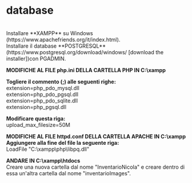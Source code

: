 # database
<br />
Installare **XAMPP** su Windows (https://www.apachefriends.org/it/index.html).
<br />
Installare il database **POSTGRESQL** (https://www.postgresql.org/download/windows/ [download the installer])con PGADMIN. 

**MODIFICHE AL FILE php.ini DELLA CARTELLA PHP IN C:\xampp**

**Togliere il commento (;) alle seguenti righe:**
<br />
extension=php_pdo_mysql.dll
<br />
extension=php_pdo_pgsql.dll
<br />
extension=php_pdo_sqlite.dll
<br />
extension=php_pgsql.dll

**Modificare questa riga:**
<br />
upload_max_filesize=50M


**MODIFICHE AL FILE httpd.conf DELLA CARTELLA APACHE IN C:\xampp**
<br />
**Aggiungere alla fine del file la seguente riga:**
<br />
LoadFile "C:\xampp\php\libpq.dll"

**ANDARE IN C:\xampp\htdocs**
<br />
Creare una nuova cartella dal nome "InventarioNicola" e creare dentro di essa un'altra cartella dal nome "inventarioImages".
